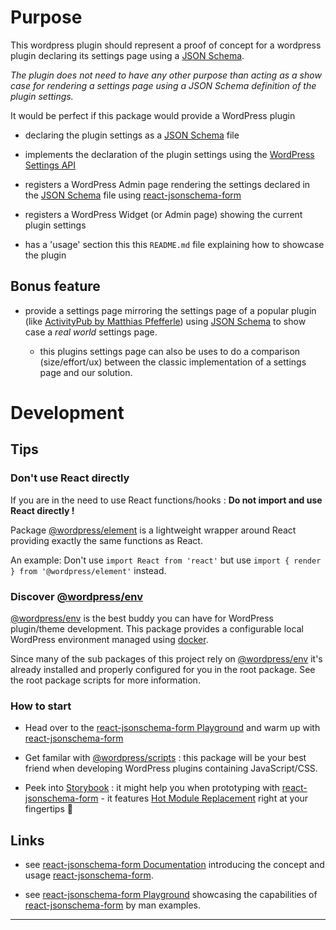 # Purpose

This wordpress plugin should represent a proof of concept for a wordpress plugin declaring its settings page using a [JSON Schema](https://rjsf-team.github.io/react-jsonschema-form/).

_The plugin does not need to have any other purpose than acting as a show case for rendering a settings page using a JSON Schema definition of the plugin settings._  

It would be perfect if this package would provide a WordPress plugin 


- declaring the plugin settings as a [JSON Schema](https://rjsf-team.github.io/react-jsonschema-form/) file

- implements the declaration of the plugin settings using the [WordPress Settings API](https://developer.wordpress.org/plugins/settings/using-settings-api/)

- registers a WordPress Admin page rendering the settings declared in the [JSON Schema](https://rjsf-team.github.io/react-jsonschema-form/) file using [react-jsonschema-form](https://github.com/rjsf-team/react-jsonschema-form)

- registers a WordPress Widget (or Admin page) showing the current plugin settings

- has a 'usage' section this this `README.md` file explaining how to showcase the plugin

## Bonus feature

- provide a settings page mirroring the settings page of a popular plugin (like [ActivityPub by Matthias Pfefferle](https://github.com/automattic/wordpress-activitypub)) using [JSON Schema](https://rjsf-team.github.io/react-jsonschema-form/) to show case a _real world_ settings page. 

  - this plugins settings page can also be uses to do a comparison (size/effort/ux) between the classic implementation of a settings page and our solution. 

# Development

## Tips

### Don't use React directly

If you are in the need to use React functions/hooks : **Do not import and use React directly !** 

Package [@wordpress/element](https://developer.wordpress.org/block-editor/reference-guides/packages/packages-element/) is a lightweight wrapper around React providing exactly the same functions as React. 

An example: Don't use `import React from 'react'` but use `import { render } from '@wordpress/element'` instead. 

### Discover [@wordpress/env](https://developer.wordpress.org/block-editor/reference-guides/packages/packages-env/)

[@wordpress/env](https://developer.wordpress.org/block-editor/reference-guides/packages/packages-env/) is the best buddy you can have for WordPress plugin/theme development. This package provides a configurable local WordPress environment managed using [docker](https://docker.io).

Since many of the sub packages of this project rely on [@wordpress/env](https://developer.wordpress.org/block-editor/reference-guides/packages/packages-env/) it's already installed and properly configured for you in the root package. See the root package scripts for more information.

### How to start

* Head over to the [react-jsonschema-form Playground](https://rjsf-team.github.io/react-jsonschema-form/) and warm up with [react-jsonschema-form](https://rjsf-team.github.io/react-jsonschema-form/) 

- Get familar with [@wordpress/scripts](https://developer.wordpress.org/block-editor/reference-guides/packages/packages-scripts/) : this package will be your best friend when developing WordPress plugins containing JavaScript/CSS. 

- Peek into [Storybook](https://storybook.js.org/) : it might help you when prototyping with [react-jsonschema-form](https://rjsf-team.github.io/react-jsonschema-form/) - it features [Hot Module Replacement](https://dev.to/omar4ur/vite-hot-module-replacement-a-complete-example-pkg) right at your fingertips 🙌

## Links

  - see [react-jsonschema-form Documentation](https://rjsf-team.github.io/react-jsonschema-form/docs/) introducing the concept and usage  [react-jsonschema-form](https://github.com/rjsf-team/react-jsonschema-form).

  - see [react-jsonschema-form Playground](https://rjsf-team.github.io/react-jsonschema-form/) showcasing the capabilities of [react-jsonschema-form](https://github.com/rjsf-team/react-jsonschema-form) by man examples.

---
